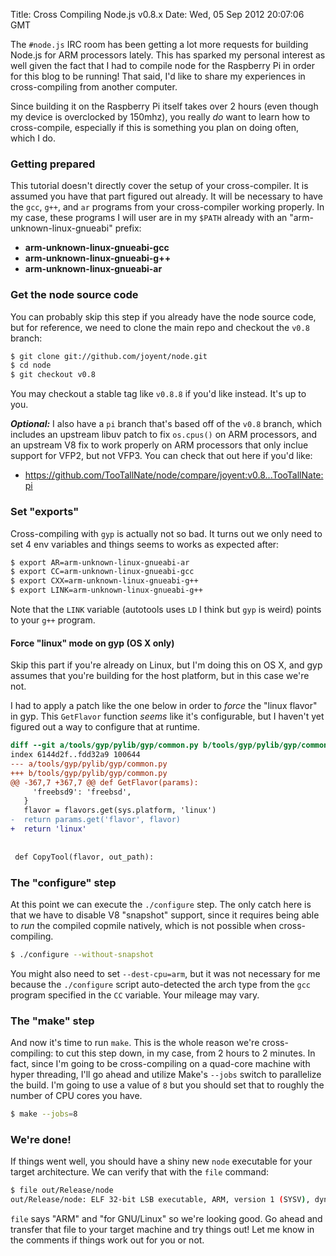 Title: Cross Compiling Node.js v0.8.x
Date: Wed, 05 Sep 2012 20:07:06 GMT

The `#node.js` IRC room has been getting a lot more requests for building Node.js
for ARM processors lately. This has sparked my personal interest as well given the
fact that I had to compile node for the Raspberry Pi in order for this blog to be
running! That said, I'd like to share my experiences in cross-compiling from
another computer.

Since building it on the Raspberry Pi itself takes over 2 hours (even though my
device is overclocked by 150mhz), you really _do_ want to learn how to
cross-compile, especially if this is something you plan on doing often, which
I do.

### Getting prepared

This tutorial doesn't directly cover the setup of your cross-compiler. It is
assumed you have that part figured out already. It will be necessary to have the
`gcc`, `g++`, and `ar` programs from your cross-compiler working properly. In my
case, these programs I will user are in my `$PATH` already with an
"arm-unknown-linux-gnueabi" prefix:

  * __arm-unknown-linux-gnueabi-gcc__
  * __arm-unknown-linux-gnueabi-g++__
  * __arm-unknown-linux-gnueabi-ar__

### Get the node source code

You can probably skip this step if you already have the node source code, but for
reference, we need to clone the main repo and checkout the `v0.8` branch:

``` bash
$ git clone git://github.com/joyent/node.git
$ cd node
$ git checkout v0.8
```

You may checkout a stable tag like `v0.8.8` if you'd like instead. It's up to you.

___Optional:___ I also have a `pi` branch that's based off of the `v0.8` branch,
which includes an upstream libuv patch to fix `os.cpus()` on ARM processors, and
an upstream V8 fix to work properly on ARM processors that only inclue support for
VFP2, but not VFP3. You can check that out here if you'd like:

  * https://github.com/TooTallNate/node/compare/joyent:v0.8...TooTallNate:pi

### Set "exports"

Cross-compiling with `gyp` is actually not so bad. It turns out we only need to
set 4 env variables and things seems to works as expected after:

``` bash
$ export AR=arm-unknown-linux-gnueabi-ar
$ export CC=arm-unknown-linux-gnueabi-gcc
$ export CXX=arm-unknown-linux-gnueabi-g++
$ export LINK=arm-unknown-linux-gnueabi-g++
```

Note that the `LINK` variable (autotools uses `LD` I think but `gyp` is weird)
points to your `g++` program.

#### Force "linux" mode on gyp (OS X only)

Skip this part if you're already on Linux, but I'm doing this on OS X, and gyp
assumes that you're building for the host platform, but in this case we're not.

I had to apply a patch like the one below in order to _force_ the "linux flavor"
in gyp. This `GetFlavor` function _seems_ like it's configurable, but I haven't
yet figured out a way to configure that at runtime.

``` diff
diff --git a/tools/gyp/pylib/gyp/common.py b/tools/gyp/pylib/gyp/common.py
index 6144d2f..fdd32a9 100644
--- a/tools/gyp/pylib/gyp/common.py
+++ b/tools/gyp/pylib/gyp/common.py
@@ -367,7 +367,7 @@ def GetFlavor(params):
     'freebsd9': 'freebsd',
   }
   flavor = flavors.get(sys.platform, 'linux')
-  return params.get('flavor', flavor)
+  return 'linux'
 
 
 def CopyTool(flavor, out_path):
```

### The "configure" step

At this point we can execute the `./configure` step. The only catch here is that
we have to disable V8 "snapshot" support, since it requires being able to _run_
the compiled copmile natively, which is not possible when cross-compiling.

``` bash
$ ./configure --without-snapshot
```

You might also need to set `--dest-cpu=arm`, but it was not necessary for
me because the `./configure` script auto-detected the arch type from the `gcc`
program specified in the `CC` variable. Your mileage may vary.

### The "make" step

And now it's time to run `make`. This is the whole reason we're cross-compiling:
to cut this step down, in my case, from 2 hours to 2 minutes. In fact, since I'm
going to be cross-compiling on a quad-core machine with hyper threading, I'll go
ahead and utilize Make's `--jobs` switch to parallelize the build. I'm going to
use a value of `8` but you should set that to roughly the number of CPU cores
you have.

``` bash
$ make --jobs=8
```

### We're done!

If things went well, you should have a shiny new `node` executable for your target
architecture. We can verify that with the `file` command:

``` bash
$ file out/Release/node
out/Release/node: ELF 32-bit LSB executable, ARM, version 1 (SYSV), dynamically linked (uses shared libs), for GNU/Linux 3.1.10, not stripped
```

`file` says "ARM" and "for GNU/Linux" so we're looking good. Go ahead and transfer
that file to your target machine and try things out! Let me know in the comments
if things work out for you or not.
